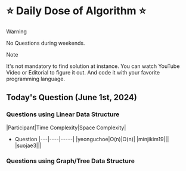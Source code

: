 # ⭐ Daily Dose of Algorithm ⭐
> [!WARNING]
> No Questions during weekends.

> [!NOTE]
> It's not mandatory to find solution at instance. You can watch YouTube Video or Editorial to figure it out. And code it with your favorite programming language.

## Today's Question (June 1st, 2024)
### Questions using Linear Data Structure
|Participant|Time Complexity|Space Complexity|
- Question
|---|----|-----|
|yeonguchoe|O(n)|O(n)|
|minjikim19|||
|suojae3|||

### Questions using Graph/Tree Data Structure




